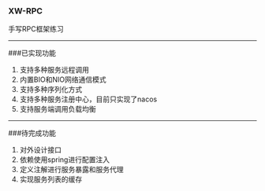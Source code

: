 ### XW-RPC
手写RPC框架练习
***
###已实现功能
1. 支持多种服务远程调用
2. 内置BIO和NIO网络通信模式
3. 支持多种序列化方式
4. 支持多种服务注册中心，目前只实现了nacos
5. 支持服务端调用负载均衡
***
###待完成功能
1. 对外设计接口
2. 依赖使用spring进行配置注入
3. 定义注解进行服务暴露和服务代理
4. 实现服务列表的缓存
